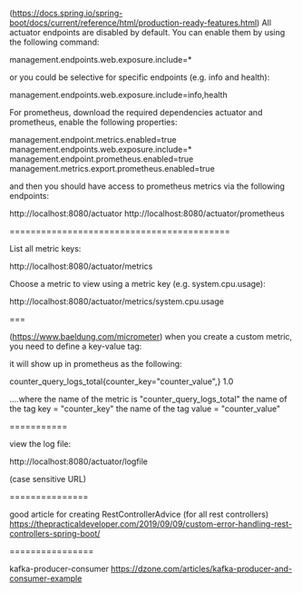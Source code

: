 (https://docs.spring.io/spring-boot/docs/current/reference/html/production-ready-features.html)
All actuator endpoints are disabled by default. You can enable them by using the following command:

management.endpoints.web.exposure.include=* 

or you could be selective for specific endpoints (e.g. info and health):

management.endpoints.web.exposure.include=info,health

For prometheus, download the required dependencies actuator and prometheus, enable the following properties:

management.endpoint.metrics.enabled=true
management.endpoints.web.exposure.include=*
management.endpoint.prometheus.enabled=true
management.metrics.export.prometheus.enabled=true

and then you should have access to prometheus metrics via the following endpoints:

http://localhost:8080/actuator
http://localhost:8080/actuator/prometheus


==========================================

List all metric keys:

http://localhost:8080/actuator/metrics

Choose a metric to view using a metric key (e.g. system.cpu.usage):

http://localhost:8080/actuator/metrics/system.cpu.usage


===

(https://www.baeldung.com/micrometer)
when you create a custom metric, you need to define a key-value tag:

it will show up in prometheus as the following:

counter_query_logs_total{counter_key="counter_value",} 1.0

....where the name of the metric is "counter_query_logs_total"
	the name of the tag key = "counter_key"
	the name of the tag value = "counter_value"
	
	
	
	
===========

view the log file:

http://localhost:8080/actuator/logfile

(case sensitive URL)


===============

good article for creating RestControllerAdvice (for all rest controllers)
https://thepracticaldeveloper.com/2019/09/09/custom-error-handling-rest-controllers-spring-boot/


================

kafka-producer-consumer
https://dzone.com/articles/kafka-producer-and-consumer-example